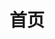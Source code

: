---
# https://vitepress.dev/reference/default-theme-home-page
layout: home
title: 首页
hero:
  name: 'λ-Calculus: 道生万物'
  text: 函数抽象的演绎之理
  tagline: 即使你并不懂计算机！
  actions:
    - theme: brand
      text: 开始阅读
      link: /ch01-intro
    - theme: alt
      text: 在线演绎 λ-Calculus
      link: /playground
---